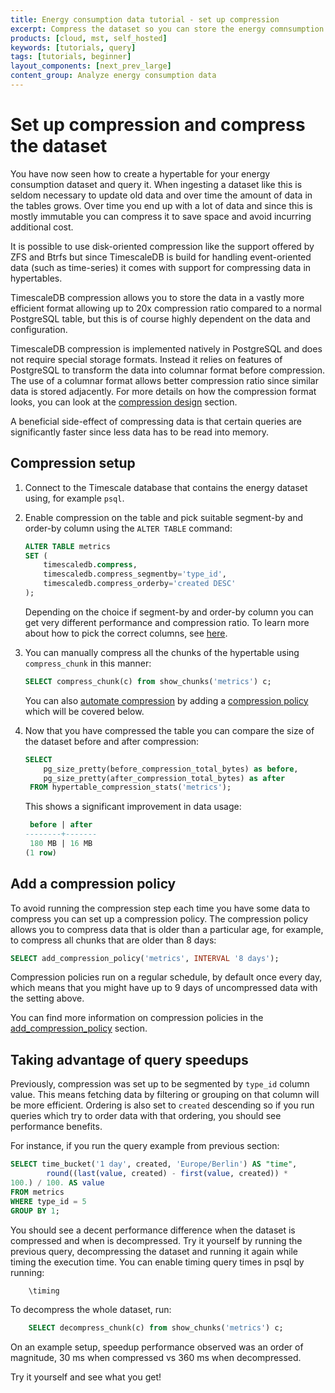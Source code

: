 ```yaml
---
title: Energy consumption data tutorial - set up compression
excerpt: Compress the dataset so you can store the energy comnsumption data more efficiently
products: [cloud, mst, self_hosted]
keywords: [tutorials, query]
tags: [tutorials, beginner]
layout_components: [next_prev_large]
content_group: Analyze energy consumption data
---
```


# Set up compression and compress the dataset

You have now seen how to create a hypertable for your energy consumption
dataset and query it. When ingesting a dataset like this
is seldom necessary to update old data and over time the amount of
data in the tables grows. Over time you end up with a lot of data and
since this is mostly immutable you can compress it to save space and
avoid incurring additional cost.

It is possible to use disk-oriented compression like the support
offered by ZFS and Btrfs but since TimescaleDB is build for handling
event-oriented data (such as time-series) it comes with support for
compressing data in hypertables.

TimescaleDB compression allows you to store the data in a vastly more
efficient format allowing up to 20x compression ratio compared to a
normal PostgreSQL table, but this is of course highly dependent on the
data and configuration.

TimescaleDB compression is implemented natively in PostgreSQL and does
not require special storage formats. Instead it relies on features of
PostgreSQL to transform the data into columnar format before
compression. The use of a columnar format allows better compression
ratio since similar data is stored adjacently. For more details on how
the compression format looks, you can look at the [compression
design][compression-design] section.

A beneficial side-effect of compressing data is that certain queries
are significantly faster since less data has to be read into
memory.

<Procedure>

## Compression setup

1.  Connect to the Timescale database that contains the energy
    dataset using, for example `psql`.
1.  Enable compression on the table and pick suitable segment-by and
    order-by column using the `ALTER TABLE` command:

    ```sql
    ALTER TABLE metrics 
    SET (
        timescaledb.compress, 
        timescaledb.compress_segmentby='type_id', 
        timescaledb.compress_orderby='created DESC'
    );
    ``` 
    Depending on the choice if segment-by and order-by column you can
    get very different performance and compression ratio. To learn
    more about how to pick the correct columns, see
    [here][segment-by-columns].
1.  You can manually compress all the chunks of the hypertable using
    `compress_chunk` in this manner:
    ```sql
    SELECT compress_chunk(c) from show_chunks('metrics') c;
    ```
    You can also [automate compression][automatic-compression] by
    adding a [compression policy][add_compression_policy] which will
    be covered below.

1.  Now that you have compressed the table you can compare the size of
    the dataset before and after compression:

    ```sql
    SELECT 
        pg_size_pretty(before_compression_total_bytes) as before,
        pg_size_pretty(after_compression_total_bytes) as after
     FROM hypertable_compression_stats('metrics');
    ```
	This shows a significant improvement in data usage:

    ```sql
     before | after 
    --------+-------
     180 MB | 16 MB
    (1 row)
    ```

</Procedure>

## Add a compression policy

To avoid running the compression step each time you have some data to
compress you can set up a compression policy. The compression policy
allows you to compress data that is older than a particular age, for
example, to compress all chunks that are older than 8 days:

```sql
SELECT add_compression_policy('metrics', INTERVAL '8 days');
```

Compression policies run on a regular schedule, by default once every
day, which means that you might have up to 9 days of uncompressed data
with the setting above.

You can find more information on compression policies in the
[add_compression_policy][add_compression_policy] section.


## Taking advantage of query speedups


Previously, compression was set up to be segmented by `type_id` column value.
This means fetching data by filtering or grouping on that column will be 
more efficient. Ordering is also set to `created` descending so if you run queries
which try to order data with that ordering, you should see performance benefits. 

For instance, if you run the query example from previous section:
```sql
SELECT time_bucket('1 day', created, 'Europe/Berlin') AS "time",
        round((last(value, created) - first(value, created)) * 
100.) / 100. AS value
FROM metrics                                   
WHERE type_id = 5
GROUP BY 1;
```

You should see a decent performance difference when the dataset is compressed and
when is decompressed. Try it yourself by running the previous query, decompressing
the dataset and running it again while timing the execution time. You can enable
timing query times in psql by running:

```sql
    \timing
```

To decompress the whole dataset, run:
```sql
    SELECT decompress_chunk(c) from show_chunks('metrics') c;
```

On an example setup, speedup performance observed was an order of magnitude,
30 ms when compressed vs 360 ms when decompressed.

Try it yourself and see what you get!


[segment-by-columns]: /use-timescale/:currentVersion:/compression/about-compression/#segment-by-columns
[automatic-compression]: /tutorials/:currentVersion:/energy-data/compress-energy/#add-a-compression-policy
[compression-design]: /use-timescale/:currentVersion:/compression/compression-design/
[add_compression_policy]: /api/:currentVersion:/compression/add_compression_policy/
